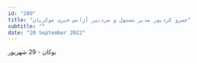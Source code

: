 ```yaml
---
id: "209"
title: "خسرو کردپور مدیر مسئول و سردبیر آژانس خبری موکریان"
subtitle: ""
date: "20 September 2022"
---
```


بوکان - 29 شهریور 
